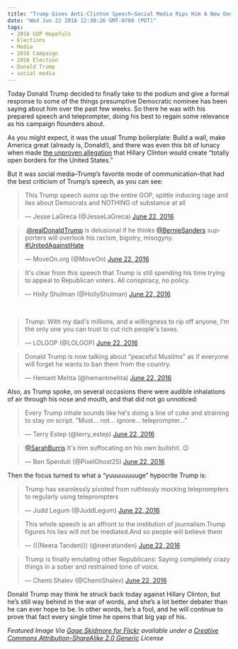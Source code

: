 ```yaml
---
title: "Trump Gives Anti-Clinton Speech–Social Media Rips Him A New One"
date: "Wed Jun 22 2016 12:30:26 GMT-0700 (PDT)"
tags: 
 - 2016 GOP Hopefuls
 - Elections
 - Media
 - 2016 Campaign
 - 2016 Election
 - Donald Trump
 - social media
---
```

<p><!-- Quick Adsense WordPress Plugin: http://quicksense.net/ --></p><p>Today Donald Trump decided to finally take to the podium and give a formal response to some of the things presumptive Democratic nominee has been saying about him over the past few weeks. So there he was with his prepared speech and teleprompter, doing his best to regain some relevance as his campaign flounders about.</p><p>As you might expect, it was the usual Trump boilerplate: Build a wall, make America great (already is, Donald!), and there was even this bit of lunacy when made <a href="http://www.rawstory.com/2016/06/social-media-skewers-trumps-anti-clinton-speech-nothing-but-spittle-inducing-rage-and-lies/" onclick="__gaTracker(&apos;send&apos;, &apos;event&apos;, &apos;outbound-article&apos;, &apos;http://www.rawstory.com/2016/06/social-media-skewers-trumps-anti-clinton-speech-nothing-but-spittle-inducing-rage-and-lies/&apos;, &apos;the unproven allegation&apos;);" target="_blank">the unproven allegation</a> that Hillary Clinton would create &#x201C;totally open borders for the United States.&#x201D;</p><p>But it was social media&#x2013;Trump&#x2019;s favorite mode of communication&#x2013;that had the best criticism of Trump&#x2019;s speech, as you can see:</p><blockquote class="twitter-tweet" data-width="500"><p lang="en" dir="ltr">This Trump speech sums up the entire GOP, spittle inducing rage and lies about Democrats and NOTHING of substance at all</p>
<p>&#x2014; Jesse LaGreca (@JesseLaGreca) <a href="https://twitter.com/JesseLaGreca/status/745636595747930112" onclick="__gaTracker(&apos;send&apos;, &apos;event&apos;, &apos;outbound-article&apos;, &apos;https://twitter.com/JesseLaGreca/status/745636595747930112&apos;, &apos;June 22, 2016&apos;);">June 22, 2016</a></p></blockquote><p><script async src="//platform.twitter.com/widgets.js" charset="utf-8"></script></p><blockquote class="twitter-tweet" data-width="500"><p lang="en" dir="ltr">.<a href="https://twitter.com/realDonaldTrump" onclick="__gaTracker(&apos;send&apos;, &apos;event&apos;, &apos;outbound-article&apos;, &apos;https://twitter.com/realDonaldTrump&apos;, &apos;@realDonaldTrump&apos;);">@realDonaldTrump</a> is delusional if he thinks <a href="https://twitter.com/BernieSanders" onclick="__gaTracker(&apos;send&apos;, &apos;event&apos;, &apos;outbound-article&apos;, &apos;https://twitter.com/BernieSanders&apos;, &apos;@BernieSanders&apos;);">@BernieSanders</a> supporters will overlook his racism, bigotry, misogyny. <a href="https://twitter.com/hashtag/UnitedAgainstHate?src=hash" onclick="__gaTracker(&apos;send&apos;, &apos;event&apos;, &apos;outbound-article&apos;, &apos;https://twitter.com/hashtag/UnitedAgainstHate?src=hash&apos;, &apos;#UnitedAgainstHate&apos;);">#UnitedAgainstHate</a></p>
<p>&#x2014; MoveOn.org (@MoveOn) <a href="https://twitter.com/MoveOn/status/745639229644931072" onclick="__gaTracker(&apos;send&apos;, &apos;event&apos;, &apos;outbound-article&apos;, &apos;https://twitter.com/MoveOn/status/745639229644931072&apos;, &apos;June 22, 2016&apos;);">June 22, 2016</a></p></blockquote><p><script async src="//platform.twitter.com/widgets.js" charset="utf-8"></script></p><blockquote class="twitter-tweet" data-width="500"><p lang="en" dir="ltr">It&apos;s clear from this speech that Trump is still spending his time trying to appeal to Republican voters. All conspiracy, no policy.</p>
<p>&#x2014; Holly Shulman (@HollyShulman) <a href="https://twitter.com/HollyShulman/status/745632502950264832" onclick="__gaTracker(&apos;send&apos;, &apos;event&apos;, &apos;outbound-article&apos;, &apos;https://twitter.com/HollyShulman/status/745632502950264832&apos;, &apos;June 22, 2016&apos;);">June 22, 2016</a></p></blockquote><p><script async src="//platform.twitter.com/widgets.js" charset="utf-8"></script></p><p>&#xA0;</p><blockquote class="twitter-tweet" data-width="500"><p lang="en" dir="ltr">Trump: With my dad&apos;s millions, and a willingness to rip off anyone, I&apos;m the only one you can trust to cut rich people&apos;s taxes.</p>
<p>&#x2014; LOLGOP (@LOLGOP) <a href="https://twitter.com/LOLGOP/status/745632454694830080" onclick="__gaTracker(&apos;send&apos;, &apos;event&apos;, &apos;outbound-article&apos;, &apos;https://twitter.com/LOLGOP/status/745632454694830080&apos;, &apos;June 22, 2016&apos;);">June 22, 2016</a></p></blockquote><p><script async src="//platform.twitter.com/widgets.js" charset="utf-8"></script></p><blockquote class="twitter-tweet" data-width="500"><p lang="en" dir="ltr">Donald Trump is now talking about &quot;peaceful Muslims&quot; as if everyone will forget he wants to ban them from the country.</p>
<p>&#x2014; Hemant Mehta (@hemantmehta) <a href="https://twitter.com/hemantmehta/status/745634131304931328" onclick="__gaTracker(&apos;send&apos;, &apos;event&apos;, &apos;outbound-article&apos;, &apos;https://twitter.com/hemantmehta/status/745634131304931328&apos;, &apos;June 22, 2016&apos;);">June 22, 2016</a></p></blockquote><p><script async src="//platform.twitter.com/widgets.js" charset="utf-8"></script></p><p>Also, as Trump spoke, on several occasions there were audible inhalations of air through his nose and mouth, and that did not go unnoticed:</p><blockquote class="twitter-tweet" data-width="500"><p lang="en" dir="ltr">Every Trump inhale sounds like he&apos;s doing a line of coke and straining to stay on script. &quot;Must&#x2026; not&#x2026; ignore&#x2026; teleprompter&#x2026;&quot;</p>
<p>&#x2014; Terry Estep (@terry_estep) <a href="https://twitter.com/terry_estep/status/745632743401394176" onclick="__gaTracker(&apos;send&apos;, &apos;event&apos;, &apos;outbound-article&apos;, &apos;https://twitter.com/terry_estep/status/745632743401394176&apos;, &apos;June 22, 2016&apos;);">June 22, 2016</a></p></blockquote><p><script async src="//platform.twitter.com/widgets.js" charset="utf-8"></script></p><blockquote class="twitter-tweet" data-width="500"><p lang="en" dir="ltr"><a href="https://twitter.com/SarahBurris" onclick="__gaTracker(&apos;send&apos;, &apos;event&apos;, &apos;outbound-article&apos;, &apos;https://twitter.com/SarahBurris&apos;, &apos;@SarahBurris&apos;);">@SarahBurris</a> It&apos;s him suffocating on his own bullshit. &#x1F609;</p>
<p>&#x2014; Ben Sperduti (@PixelGhost25) <a href="https://twitter.com/PixelGhost25/status/745631635668766720" onclick="__gaTracker(&apos;send&apos;, &apos;event&apos;, &apos;outbound-article&apos;, &apos;https://twitter.com/PixelGhost25/status/745631635668766720&apos;, &apos;June 22, 2016&apos;);">June 22, 2016</a></p></blockquote><p><script async src="//platform.twitter.com/widgets.js" charset="utf-8"></script></p><p>Then the focus turned to what a &#x201C;yuuuuuuuuge&#x201D; hypocrite Trump is:</p><blockquote class="twitter-tweet" data-width="500"><p lang="en" dir="ltr">Trump has seamlessly pivoted from ruthlessly mocking teleprompters to regularly using teleprompters</p>
<p>&#x2014; Judd Legum (@JuddLegum) <a href="https://twitter.com/JuddLegum/status/745635008849842176" onclick="__gaTracker(&apos;send&apos;, &apos;event&apos;, &apos;outbound-article&apos;, &apos;https://twitter.com/JuddLegum/status/745635008849842176&apos;, &apos;June 22, 2016&apos;);">June 22, 2016</a></p></blockquote><p><script async src="//platform.twitter.com/widgets.js" charset="utf-8"></script></p><blockquote class="twitter-tweet" data-width="500"><p lang="en" dir="ltr">This whole speech is an affront to the institution of journalism.Trump figures his lies will not be mediated.And so people will believe them</p>
<p>&#x2014; (((Neera Tanden))) (@neeratanden) <a href="https://twitter.com/neeratanden/status/745634945004081152" onclick="__gaTracker(&apos;send&apos;, &apos;event&apos;, &apos;outbound-article&apos;, &apos;https://twitter.com/neeratanden/status/745634945004081152&apos;, &apos;June 22, 2016&apos;);">June 22, 2016</a></p></blockquote><p><script async src="//platform.twitter.com/widgets.js" charset="utf-8"></script></p><blockquote class="twitter-tweet" data-width="500"><p lang="en" dir="ltr">Trump is finally emulating other Republicans: Saying completely crazy things in a sober and restrained tone of voice.</p>
<p>&#x2014; Chemi Shalev (@ChemiShalev) <a href="https://twitter.com/ChemiShalev/status/745639423480475648" onclick="__gaTracker(&apos;send&apos;, &apos;event&apos;, &apos;outbound-article&apos;, &apos;https://twitter.com/ChemiShalev/status/745639423480475648&apos;, &apos;June 22, 2016&apos;);">June 22, 2016</a></p></blockquote><p><script async src="//platform.twitter.com/widgets.js" charset="utf-8"></script></p><p><!-- Quick Adsense WordPress Plugin: http://quicksense.net/ --></p><p>Donald Trump may think he struck back today against Hillary Clinton, but he&#x2019;s still way behind in the war of words, and she&#x2019;s a lot better debater than he can ever hope to be. In other words, he&#x2019;s a fool, and he will continue to prove that fact every single time he opens that big yap of his.</p><p><em>Featured Image Via <a href="https://www.flickr.com/photos/gageskidmore/16652895246" onclick="__gaTracker(&apos;send&apos;, &apos;event&apos;, &apos;outbound-article&apos;, &apos;https://www.flickr.com/photos/gageskidmore/16652895246&apos;, &apos;Gage Skidmore for Flickr&apos;);" target="_blank">Gage Skidmore for Flickr</a> available under a <a href="https://creativecommons.org/licenses/by-sa/2.0/" onclick="__gaTracker(&apos;send&apos;, &apos;event&apos;, &apos;outbound-article&apos;, &apos;https://creativecommons.org/licenses/by-sa/2.0/&apos;, &apos;Creative Commons Attribution-ShareAlike 2.0 Generic&apos;);" target="_blank">Creative Commons Attribution-ShareAlike 2.0 Generic</a>&#xA0;License</em></p><div style="font-size:0px;height:0px;line-height:0px;margin:0;padding:0;clear:both"></div>